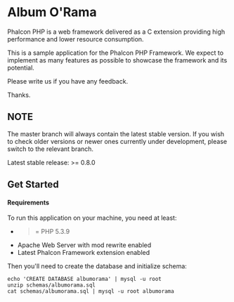 Album O'Rama
============

Phalcon PHP is a web framework delivered as a C extension providing high
performance and lower resource consumption.

This is a sample application for the Phalcon PHP Framework. We expect to
implement as many features as possible to showcase the framework and its
potential.

Please write us if you have any feedback.

Thanks.

NOTE
----
The master branch will always contain the latest stable version. If you wish
to check older versions or newer ones currently under development, please
switch to the relevant branch.

Latest stable release: >= 0.8.0

Get Started
-----------

#### Requirements

To run this application on your machine, you need at least:

* >= PHP 5.3.9
* Apache Web Server with mod rewrite enabled
* Latest Phalcon Framework extension enabled

Then you'll need to create the database and initialize schema:

    echo 'CREATE DATABASE albumorama' | mysql -u root
    unzip schemas/albumorama.sql
    cat schemas/albumorama.sql | mysql -u root albumorama

